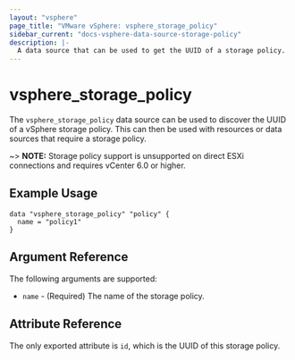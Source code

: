 ```yaml
---
layout: "vsphere"
page_title: "VMware vSphere: vsphere_storage_policy"
sidebar_current: "docs-vsphere-data-source-storage-policy"
description: |-
  A data source that can be used to get the UUID of a storage policy.
---
```


# vsphere\_storage\_policy

The `vsphere_storage_policy` data source can be used to discover the UUID of a
vSphere storage policy. This can then be used with resources or data sources that
require a storage policy.

~> **NOTE:** Storage policy support is unsupported on direct ESXi connections and
requires vCenter 6.0 or higher.

## Example Usage

```hcl
data "vsphere_storage_policy" "policy" {
  name = "policy1"
}
```

## Argument Reference

The following arguments are supported:

* `name` - (Required) The name of the storage policy.

## Attribute Reference

The only exported attribute is `id`, which is the UUID of this storage policy.

